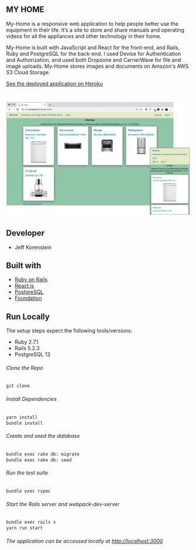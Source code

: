 
## MY HOME

My-Home is a responsive web application to help people better use the equipment in their life. It’s a site to store and share manuals and operating videos for all the appliances and other technology in their home. 

My-Home is built with JavaScript and React for the front-end, and Rails, Ruby and PostgreSQL for the back-end.  I used Devise for Authentication and Authorization,  and used both Dropzone and CarrierWave for file and image uploads.  My-Home stores images and documents on Amazon's AWS S3 Cloud Storage.

[See the deployed application on Heroku](https://my-home-222.herokuapp.com/)

# ![my-home](app/assets/images/seed_images/promo/My-home-promo.jpg)

## Developer
- Jeff Korenstein

## Built with
- [Ruby on Rails](https://guides.rubyonrails.org/v5.2/)
- [React.js](https://reactjs.org/docs/getting-started.html)
- [PostgreSQL](https://www.postgresql.org/docs/13/index.html)
- [Foundation](https://get.foundation/)

## Run Locally
The setup steps expect the following tools/versions:
- Ruby 2.7.1
- Rails 5.2.3
- PostgreSQL 13

###### Clone the Repo
```
git clone 
```
###### Install Dependencies
```
yarn install 
bundle install 
```

###### Create and seed the database
```
bundle exec rake db: migrate
bundle exec rake db: seed
```

###### Run the test suite
```
bundle exec rspec
```
###### Start the Rails server and webpack-dev-server
```
bundle exec rails s
yarn run start
```

###### The application can be accessed locally at <http://localhost:3000>
